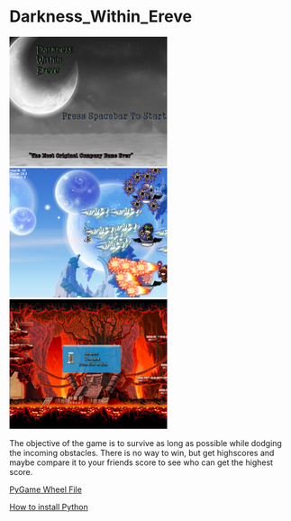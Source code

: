 # Darkness_Within_Ereve
<img src="https://github.com/tzhou7837/Darkness_Within_Ereve/blob/master/GamePlan/screenshot1.PNG?raw=true" width="280" height="230"> <img src="https://github.com/tzhou7837/Darkness_Within_Ereve/blob/master/GamePlan/screemshot2.PNG?raw=true" width="280" height="230"> <img src="https://github.com/tzhou7837/Darkness_Within_Ereve/blob/master/GamePlan/screenshot3.PNG?raw=true" width="280" height="230">

The objective of the game is to survive as long as possible while dodging the incoming obstacles. There is no way to win, but get highscores and maybe compare it to your friends score to see who can get the highest score.

<a href="http://www.lfd.uci.edu/~gohlke/pythonlibs/#pygame">PyGame Wheel File</a>

<a href="https://youtu.be/_GikMdhAhv0">How to install Python</a>
